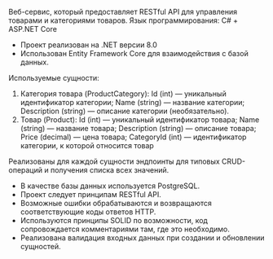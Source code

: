 Веб-сервис, который предоставляет RESTful API для управления товарами и категориями товаров.
Язык программирования: C# + ASP.NET Core 

* Проект реализован на .NET версии 8.0 
* Использован Entity Framework Core для взаимодействия с базой данных.

Используемые сущности:
1) Категория товара (ProductCategory):
   Id (int) — уникальный идентификатор категории;
   Name (string) — название категории;
   Description (string) — описание категории (необязательно).
3) Товар (Product):
   Id (int) — уникальный идентификатор товара;
   Name (string) — название товара;
   Description (string) — описание товара;
   Price (decimal) — цена товара;
   CategoryId (int) — идентификатор категории, к которой относится товар

Реализованы для каждой сущности эндпоинты для типовых CRUD-операций и получения списка всех значений.

* В качестве базы данных используется PostgreSQL.
* Проект следует принципам RESTful API.
* Возможные ошибки обрабатываются и возвращаются соответствующие коды ответов HTTP.
* Используются принципы SOLID по возможности, код сопровождается комментариями там, где это необходимо.
* Реализована валидация входных данных при создании и обновлении сущностей.


